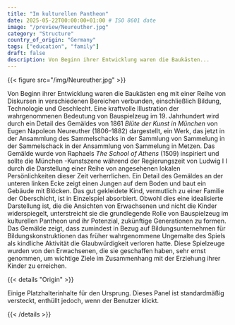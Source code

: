 ```yaml
---
title: "Im kulturellen Pantheon"
date: 2025-05-22T00:00:00+01:00 # ISO 8601 date
image: "/preview/Neureuther.jpg"
category: "Structure"
country_of_origin: "Germany"
tags: ["education", "family"]
draft: false
description: Von Beginn ihrer Entwicklung waren die Baukästen...
---
```




{{< figure src="/img/Neureuther.jpg" >}}

Von Beginn ihrer Entwicklung waren die Baukästen eng mit einer Reihe von Diskursen in verschiedenen Bereichen verbunden, einschließlich Bildung, Technologie und Geschlecht. Eine kraftvolle Illustration der wahrgenommenen Bedeutung von Bauspielzeug im 19. Jahrhundert wird durch ein Detail des Gemäldes von 1861 *Blüte der Kunst in München* von Eugen Napoleon Neureuther (1806–1882) dargestellt, ein Werk, das jetzt in der Ansammlung des Sammelschacks in der Sammlung von Sammelung in der Sammelschack in der Ansammlung von Sammelung in Metzen. Das Gemälde wurde von Raphaels *The School of Athens* (1509) inspiriert und sollte die München -Kunstszene während der Regierungszeit von Ludwig I I durch die Darstellung einer Reihe von angesehenen lokalen Persönlichkeiten dieser Zeit verherrlichen. Ein Detail des Gemäldes an der unteren linken Ecke zeigt einen Jungen auf dem Boden und baut ein Gebäude mit Blöcken. Das gut gekleidete Kind, vermutlich zu einer Familie der Oberschicht, ist in Einzelspiel absorbiert. Obwohl dies eine idealisierte Darstellung ist, die die Ansichten von Erwachsenen und nicht die Kinder widerspiegelt, unterstreicht sie die grundlegende Rolle von Bauspielzeug im kulturellen Pantheon und ihr Potenzial, zukünftige Generationen zu formen. Das Gemälde zeigt, dass zumindest in Bezug auf Bildungsunternehmen für Bildungskonstruktionen das früher wahrgenommene Ungemalte des Spiels als kindliche Aktivität die Glaubwürdigkeit verloren hatte. Diese Spielzeuge wurden von den Erwachsenen, die sie geschaffen haben, sehr ernst genommen, um wichtige Ziele im Zusammenhang mit der Erziehung ihrer Kinder zu erreichen.

{{< details "Origin" >}}

Einige Platzhalterinhalte für den Ursprung. Dieses Panel ist standardmäßig versteckt, enthüllt jedoch, wenn der Benutzer klickt.

{{< /details >}}

